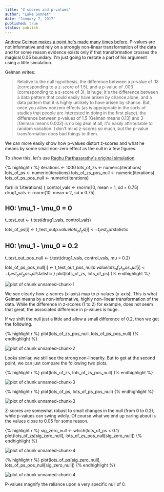 ```yaml
---
title: "Z scores and p-values"
author: "Luke Sonnet"
date: "January 7, 2017"
published: true
status: publish
---
```

 
[Andrew Gelman makes a point he's made many times before](http://andrewgelman.com/2017/01/07/we-fiddle-while-rome-burns-p-value-edition/). P-values are not informative and rely on a strongly non-linear transformation of the data and for some reason evidence exists only if that transformation crosses the magical 0.05 boundary. I'm just going to restate a part of his argument using a little simulation.
 
Gelman writes:
 
> Relative to the null hypothesis, the difference between a p-value of .13 (corresponding to a z-score of 1.5), and a p-value of .003 (corresponding to a z-score of 3), is huge; it's the difference between a data pattern that could easily have arisen by chance alone, and a data pattern that it is highly unlikely to have arisen by chance. But, once you allow nonzero effects (as is appropriate in the sorts of studies that people are interested in doing in the first place), the difference between p-values of 1.5 [Gelman means 0.13] and 3 [Gelman means 0.003] is no big deal at all, it's easily attributable to random variation. I don't mind z-scores so much, but the p-value transformation does bad things to them.
 
We can more easily show how p-values distort z-scores and what he means by some small non-zero effect as the null in a few figures.
 
To show this, let's use [Raghu Parthasarathy's original simulation](https://eighteenthelephant.wordpress.com/2016/04/29/how-do-i-hate-p-values-let-me-count-the-ways/).
 

{% highlight r %}
iterations <- 1000
lots_of_zs <- numeric(iterations)
lots_of_ps <- numeric(iterations)
lots_of_zs_pos_null <- numeric(iterations)
lots_of_ps_pos_null <- numeric(iterations)
 
for(i in 1:iterations) {
  control_vals <- rnorm(10, mean = 1, sd = 0.75)
  drug1_vals <- rnorm(10, mean = 2, sd = 0.75)
 
  ## H0: \mu_1 - \mu_0 = 0
  t_test_out <- t.test(drug1_vals, control_vals)
 
  lots_of_ps[i] <- t_test_out$p.value
  lots_of_zs[i] <- t_test_out$statistic
  
  ## H0: \mu_1 - \mu_0 = 0.2
  t_test_out_pos_null <- t.test(drug1_vals, control_vals, mu = 0.2)
  
  lots_of_ps_pos_null[i] <- t_test_out_pos_null$p.value
  lots_of_zs_pos_null[i] <- t_test_out_pos_null$statistic
}
plot(lots_of_zs, lots_of_ps)
{% endhighlight %}

![plot of chunk unnamed-chunk-1](/figures/unnamed-chunk-1-1.png)
 
We see clearly how z-scores (x-axis) map to p-values (y-axis). This is what Gelman means by a non-informative, highly non-linear transformation of the data. While the difference in z-scores (1 to 2) for example, does not seem that great, the associated difference in p-values is huge.
 
If we shift the null just a little and allow a small difference of 0.2, then we get the following.
 

{% highlight r %}
plot(lots_of_zs_pos_null, lots_of_ps_pos_null)
{% endhighlight %}

![plot of chunk unnamed-chunk-2](/figures/unnamed-chunk-2-1.png)
 
Looks similar, we still see the strong non-linearity. But to get at the second point, we can just compare the following two plots.
 

{% highlight r %}
plot(lots_of_zs, lots_of_zs_pos_null)
{% endhighlight %}

![plot of chunk unnamed-chunk-3](/figures/unnamed-chunk-3-1.png)

{% highlight r %}
plot(lots_of_ps, lots_of_ps_pos_null)
{% endhighlight %}

![plot of chunk unnamed-chunk-3](/figures/unnamed-chunk-3-2.png)
 
Z-scores are somewhat robust to small changes in the null (from 0 to 0.2), while p-values can swing wildly. Of course what we end up caring about is the values close to 0.05 for some reason.
 

{% highlight r %}
sig_zero_null <- which(lots_of_ps < 0.1)
plot(lots_of_zs[sig_zero_null],
     lots_of_zs_pos_null[sig_zero_null])
{% endhighlight %}

![plot of chunk unnamed-chunk-4](/figures/unnamed-chunk-4-1.png)

{% highlight r %}
plot(lots_of_ps[sig_zero_null],
     lots_of_ps_pos_null[sig_zero_null])
{% endhighlight %}

![plot of chunk unnamed-chunk-4](/figures/unnamed-chunk-4-2.png)
 
P-values magnify the reliance upon a very specific null of 0.
